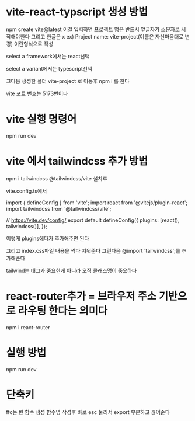 # vite-react-typscript 생성 방법

npm create vite@latest 이걸 입력하면
프로젝트 명은 반드시 앞글자가 소문자로 시작해야한다
그리고 한글은 x
ex) Project name:
vite-project(이름은 자신마음대로 변경) 이런형식으로 작성

select a framework에서는
react선택

select a variant에서는
typescript선택

그다음 생성한 폴더 vite-project 로 이동후 npm i 를 한다

vite 포트 번호는 5173번이다

# vite 실행 명령어

npm run dev

# vite 에서 tailwindcss 추가 방법

npm i tailwindcss @tailwindcss/vite 설치후

vite.config.ts에서

import { defineConfig } from 'vite';
import react from '@vitejs/plugin-react';
import tailwindcss from '@tailwindcss/vite';

// https://vite.dev/config/
export default defineConfig({
plugins: [react(), tailwindcss()],
});

이렇게 plugins에다가 추가해주면 된다

그리고 index.css파일 내용을 싹다 지워준다
그런다음 @import 'tailwindcss';를 추가해준다

tailwind는 태그가 중요한게 아니라
오직 클래스명이 중요하다

# react-router추가 = 브라우저 주소 기반으로 라우팅 한다는 의미다

npm i react-router

# 실행 방법

npm run dev

# 단축키

ffc는 빈 함수 생성
함수명 작성후 바로 esc 눌러서 export 부분하고 끊어준다
